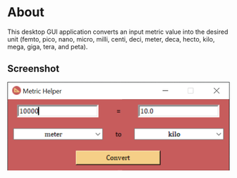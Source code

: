 # About 
This desktop GUI application converts an input metric value into the desired unit (femto, pico, nano, micro, milli, 
centi, deci, meter, deca, hecto, kilo, mega, giga, tera, and peta).

## Screenshot
<p align="center">
    <img alt="metric helper screenshot" src="https://raw.githubusercontent.com/zarexalvindaria/metric-converter/main/img/metric-converter-snapshot.png" />
</p>